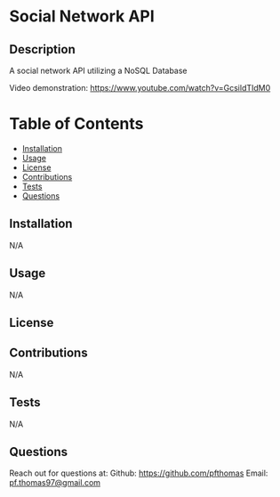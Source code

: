 # Social Network API

## Description
A social network API utilizing a NoSQL Database

Video demonstration: https://www.youtube.com/watch?v=GcsildTIdM0
# Table of Contents
* [Installation](#installation)
* [Usage](#usage)
* [License](#license)
* [Contributions](#contributions)
* [Tests](#tests)
* [Questions](#questions)

## Installation
N/A

## Usage
N/A

## License 

## Contributions
N/A

## Tests
N/A
## Questions 
Reach out for questions at:
Github: https://github.com/pfthomas
Email: pf.thomas97@gmail.com
